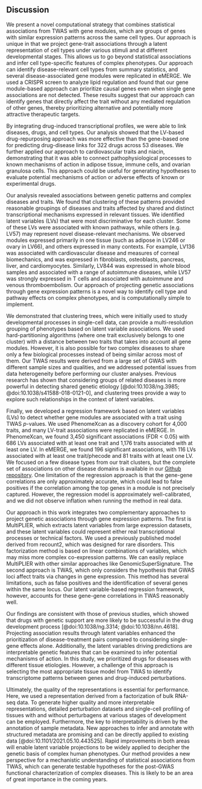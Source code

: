 ## Discussion

We present a novel computational strategy that combines statistical associations from TWAS with gene modules, which are groups of genes with similar expression patterns across the same cell types.
Our approach is unique in that we project gene-trait associations through a latent representation of cell types under various stimuli and at different developmental stages.
This allows us to go beyond statistical associations and infer cell type-specific features of complex phenotypes.
Our approach can identify disease-relevant cell types from summary statistics, and several disease-associated gene modules were replicated in eMERGE.
We used a CRISPR screen to analyze lipid regulation and found that our gene module-based approach can prioritize causal genes even when single gene associations are not detected.
These results suggest that our approach can identify genes that directly affect the trait without any mediated regulation of other genes, thereby prioritizing alternative and potentially more attractive therapeutic targets.


By integrating drug-induced transcriptional profiles, we were able to link diseases, drugs, and cell types.
Our analysis showed that the LV-based drug-repurposing approach was more effective than the gene-based one for predicting drug-disease links for 322 drugs across 53 diseases.
We further applied our approach to cardiovascular traits and niacin, demonstrating that it was able to connect pathophysiological processes to known mechanisms of action in adipose tissue, immune cells, and ovarian granulosa cells.
This approach could be useful for generating hypotheses to evaluate potential mechanisms of action or adverse effects of known or experimental drugs.


Our analysis revealed associations between genetic patterns and complex diseases and traits.
We found that clustering of these patterns provided reasonable groupings of diseases and traits affected by shared and distinct transcriptional mechanisms expressed in relevant tissues.
We identified latent variables (LVs) that were most discriminative for each cluster.
Some of these LVs were associated with known pathways, while others (e.g.
LV57) may represent novel disease-relevant mechanisms.
We observed modules expressed primarily in one tissue (such as adipose in LV246 or ovary in LV66), and others expressed in many contexts.
For example, LV136 was associated with cardiovascular disease and measures of corneal biomechanics, and was expressed in fibroblasts, osteoblasts, pancreas, liver, and cardiomyocytes.
Similarly, LV844 was expressed in whole blood samples and associated with a range of autoimmune diseases, while LV57 was strongly expressed in T cells and associated with autoimmune and venous thromboembolism.
Our approach of projecting genetic associations through gene expression patterns is a novel way to identify cell type and pathway effects on complex phenotypes, and is computationally simple to implement.


We demonstrated that clustering trees, which were initially used to study developmental processes in single-cell data, can provide a multi-resolution grouping of phenotypes based on latent variable associations.
We used hard-partitioning algorithms (where one trait exclusively belongs to one cluster) with a distance between two traits that takes into account all gene modules.
However, it is also possible for two complex diseases to share only a few biological processes instead of being similar across most of them.
Our TWAS results were derived from a large set of GWAS with different sample sizes and qualities, and we addressed potential issues from data heterogeneity before performing our cluster analyses.
Previous research has shown that considering groups of related diseases is more powerful in detecting shared genetic etiology [@doi:10.1038/ng.3985; @doi:10.1038/s41588-018-0121-0], and clustering trees provide a way to explore such relationships in the context of latent variables.


Finally, we developed a regression framework based on latent variables (LVs) to detect whether gene modules are associated with a trait using TWAS $p$-values.
We used PhenomeXcan as a discovery cohort for 4,000 traits, and many LV-trait associations were replicated in eMERGE.
In PhenomeXcan, we found 3,450 significant associations (FDR < 0.05) with 686 LVs associated with at least one trait and 1,176 traits associated with at least one LV.
In eMERGE, we found 196 significant associations, with 116 LVs associated with at least one trait/phecode and 81 traits with at least one LV.
We focused on a few disease types from our trait clusters, but the complete set of associations on other disease domains is available in our [Github repository](https://github.com/greenelab/phenoplier).
One limitation of the regression approach is that the gene-gene correlations are only approximately accurate, which could lead to false positives if the correlation among the top genes in a module is not precisely captured.
However, the regression model is approximately well-calibrated, and we did not observe inflation when running the method in real data.


Our approach in this work integrates two complementary approaches to project genetic associations through gene expression patterns.
The first is MultiPLIER, which extracts latent variables from large expression datasets, and these latent variables could represent either real transcriptional processes or technical factors.
We used a previously published model derived from recount2, which was designed for rare disorders.
This factorization method is based on linear combinations of variables, which may miss more complex co-expression patterns.
We can easily replace MultiPLIER with other similar approaches like GenomicSuperSignature.
The second approach is TWAS, which only considers the hypothesis that GWAS loci affect traits via changes in gene expression.
This method has several limitations, such as false positives and the identification of several genes within the same locus.
Our latent variable-based regression framework, however, accounts for these gene-gene correlations in TWAS reasonably well.


Our findings are consistent with those of previous studies, which showed that drugs with genetic support are more likely to be successful in the drug development process [@doi:10.1038/ng.3314; @doi:10.1038/nn.4618].
Projecting association results through latent variables enhanced the prioritization of disease-treatment pairs compared to considering single-gene effects alone.
Additionally, the latent variables driving predictions are interpretable genetic features that can be examined to infer potential mechanisms of action.
In this study, we prioritized drugs for diseases with different tissue etiologies.
However, a challenge of this approach is selecting the most appropriate tissue model from TWAS to identify transcriptome patterns between genes and drug-induced perturbations.


Ultimately, the quality of the representations is essential for performance.
Here, we used a representation derived from a factorization of bulk RNA-seq data.
To generate higher quality and more interpretable representations, detailed perturbation datasets and single-cell profiling of tissues with and without perturbagens at various stages of development can be employed.
Furthermore, the key to interpretability is driven by the annotation of sample metadata.
New approaches to infer and annotate with structured metadata are promising and can be directly applied to existing data [@doi:10.1101/2021.05.10.443525].
Rapid improvements in both areas will enable latent variable projections to be widely applied to decipher the genetic basis of complex human phenotypes.
Our method provides a new perspective for a mechanistic understanding of statistical associations from TWAS, which can generate testable hypotheses for the post-GWAS functional characterization of complex diseases.
This is likely to be an area of great importance in the coming years.
